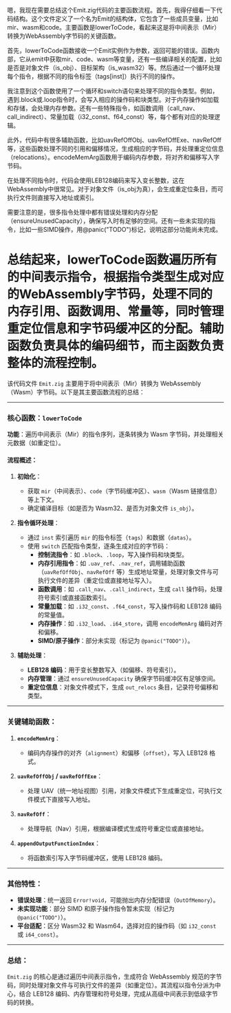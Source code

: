嗯，我现在需要总结这个Emit.zig代码的主要函数流程。首先，我得仔细看一下代码结构。这个文件定义了一个名为Emit的结构体，它包含了一些成员变量，比如mir、wasm和code。主要函数是lowerToCode，看起来这是将中间表示（Mir）转换为WebAssembly字节码的关键函数。

首先，lowerToCode函数接收一个Emit实例作为参数，返回可能的错误。函数内部，它从emit中获取mir、code、wasm等变量，还有一些编译相关的配置，比如是否是对象文件（is_obj）、目标架构（is_wasm32）等。然后通过一个循环处理每个指令，根据不同的指令标签（tags[inst]）执行不同的操作。

我注意到这个函数使用了一个循环和switch语句来处理不同的指令类型。例如，遇到.block或.loop指令时，会写入相应的操作码和块类型。对于内存操作如加载和存储，会处理内存参数。还有一些特殊指令，如函数调用（call_nav、call_indirect）、常量加载（i32_const、f64_const）等，每个都有对应的处理逻辑。

此外，代码中有很多辅助函数，比如uavRefOffObj、uavRefOffExe、navRefOff等，这些函数处理不同的引用和偏移情况，生成相应的字节码，并处理重定位信息（relocations）。encodeMemArg函数用于编码内存参数，将对齐和偏移写入字节码。

在处理不同指令时，代码会使用LEB128编码来写入变长整数，这在WebAssembly中很常见。对于对象文件（is_obj为真），会生成重定位条目，而可执行文件则直接写入地址或索引。

需要注意的是，很多指令处理中都有错误处理和内存分配（ensureUnusedCapacity），确保写入时有足够的空间。还有一些未实现的指令，比如一些SIMD操作，用@panic("TODO")标记，说明这部分功能尚未完成。

总结起来，lowerToCode函数遍历所有的中间表示指令，根据指令类型生成对应的WebAssembly字节码，处理不同的内存引用、函数调用、常量等，同时管理重定位信息和字节码缓冲区的分配。辅助函数负责具体的编码细节，而主函数负责整体的流程控制。
================================================
该代码文件 `Emit.zig` 主要用于将中间表示（Mir）转换为 WebAssembly（Wasm）字节码。以下是其主要函数流程的总结：

---

### **核心函数：`lowerToCode`**
**功能**：遍历中间表示（Mir）的指令序列，逐条转换为 Wasm 字节码，并处理相关元数据（如重定位）。

#### **流程概述**：
1. **初始化**：
   - 获取 `mir`（中间表示）、`code`（字节码缓冲区）、`wasm`（Wasm 链接信息）等上下文。
   - 确定编译目标（如是否为 Wasm32、是否为对象文件 `is_obj`）。

2. **指令循环处理**：
   - 通过 `inst` 索引遍历 `mir` 的指令标签（`tags`）和数据（`datas`）。
   - 使用 `switch` 匹配指令类型，逐条生成对应的字节码：
     - **控制流指令**：如 `.block`、`.loop`，写入操作码和块类型。
     - **内存引用指令**：如 `.uav_ref`、`.nav_ref`，调用辅助函数（`uavRefOffObj`、`navRefOff` 等）生成地址常量，处理对象文件与可执行文件的差异（重定位或直接地址写入）。
     - **函数调用**：如 `.call_nav`、`.call_indirect`，生成 `call` 操作码，处理符号索引或直接函数索引。
     - **常量加载**：如 `.i32_const`、`.f64_const`，写入操作码和 LEB128 编码的常量值。
     - **内存操作**：如 `.i32_load`、`.i64_store`，调用 `encodeMemArg` 编码对齐和偏移。
     - **SIMD/原子操作**：部分未实现（标记为 `@panic("TODO")`）。

3. **辅助处理**：
   - **LEB128 编码**：用于变长整数写入（如偏移、符号索引）。
   - **内存管理**：通过 `ensureUnusedCapacity` 确保字节码缓冲区有足够空间。
   - **重定位信息**：对象文件模式下，生成 `out_relocs` 条目，记录符号偏移和类型。

---

### **关键辅助函数**：
1. **`encodeMemArg`**：
   - 编码内存操作的对齐（`alignment`）和偏移（`offset`），写入 LEB128 格式。

2. **`uavRefOffObj` / `uavRefOffExe`**：
   - 处理 UAV（统一地址视图）引用，对象文件模式下生成重定位，可执行文件模式下直接写入地址。

3. **`navRefOff`**：
   - 处理导航（Nav）引用，根据编译模式生成符号重定位或直接地址。

4. **`appendOutputFunctionIndex`**：
   - 将函数索引写入字节码缓冲区，使用 LEB128 编码。

---

### **其他特性**：
- **错误处理**：统一返回 `Error!void`，可能抛出内存分配错误（`OutOfMemory`）。
- **未实现功能**：部分 SIMD 和原子操作指令暂未实现（标记为 `@panic("TODO")`）。
- **平台适配**：区分 Wasm32 和 Wasm64，选择对应的操作码（如 `i32_const` 或 `i64_const`）。

---

### **总结**：
`Emit.zig` 的核心是通过遍历中间表示指令，生成符合 WebAssembly 规范的字节码，同时处理对象文件与可执行文件的差异（如重定位）。其流程以指令分派为中心，结合 LEB128 编码、内存管理和符号处理，完成从高级中间表示到低级字节码的转换。